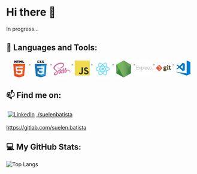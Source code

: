 # Hi there 👋

In progress...

## 🧰 Languages and Tools:
<p align="center">
  <a href="https://www.w3.org/html/" target="_blank">
    <img src="https://raw.githubusercontent.com/github/explore/80688e429a7d4ef2fca1e82350fe8e3517d3494d/topics/html/html.png" alt="HTML5" height="45" style="vertical-align:top; margin:4px">
  </a>
  <a href="https://www.w3schools.com/css/" target="_blank">
    <img src="https://raw.githubusercontent.com/github/explore/80688e429a7d4ef2fca1e82350fe8e3517d3494d/topics/css/css.png" alt="CSS3" height="45" style="vertical-align:top; margin:4px">
  </a>
  <a href="https://sass-lang.com" target="_blank">
    <img src="https://raw.githubusercontent.com/github/explore/80688e429a7d4ef2fca1e82350fe8e3517d3494d/topics/sass/sass.png" alt="sass" height="45" style="vertical-align:top; margin:4px">
  </a>
  <a href="https://developer.mozilla.org/en-US/docs/Web/JavaScript" target="_blank">
    <img src="https://raw.githubusercontent.com/github/explore/80688e429a7d4ef2fca1e82350fe8e3517d3494d/topics/javascript/javascript.png" alt="Javascript" height="40" style="vertical-align:top; margin:4px">
  </a>
  <a href="https://reactjs.org/" target="_blank">
    <img src="https://raw.githubusercontent.com/github/explore/80688e429a7d4ef2fca1e82350fe8e3517d3494d/topics/react/react.png" alt="ReactJs" height="45" style="vertical-align:top; margin:4px">
  </a>
  <a href="https://nodejs.org" target="_blank">
    <img src="https://raw.githubusercontent.com/github/explore/80688e429a7d4ef2fca1e82350fe8e3517d3494d/topics/nodejs/nodejs.png" alt="NodeJs" height="45" style="vertical-align:top; margin:4px">
  </a>
  <a href="https://expressjs.com" target="_blank">
    <img src="https://raw.githubusercontent.com/github/explore/80688e429a7d4ef2fca1e82350fe8e3517d3494d/topics/express/express.png" alt="ExpressJS" height="40" style="vertical-align:top; margin:4px">
  </a>
  <a href="https://git-scm.com/" target="_blank"> 
    <img src="https://raw.githubusercontent.com/github/explore/80688e429a7d4ef2fca1e82350fe8e3517d3494d/topics/git/git.png" alt="Git" height="40" style="vertical-align:top; margin:4px">
  </a>
  <a href="https://code.visualstudio.com/" target="_blank">  
    <img src="https://raw.githubusercontent.com/github/explore/80688e429a7d4ef2fca1e82350fe8e3517d3494d/topics/visual-studio-code/visual-studio-code.png" alt="VS Code" height="40" style="vertical-align:top; margin:4px">
  </a>
</p>


## 📫 Find me on:
<p align="left">
<a href="https://www.linkedin.com/in/suelenbatista" target="_blank" rel="noopener noreferrer"> <img src="https://img.shields.io/badge/linkedin-%230077B5.svg?&style=for-the-badge&logo=linkedin&logoColor=white" alt="LinkedIn" height="30" style="vertical-align:center; margin:4px"> /suelenbatista</a>
</p>
<p align="left">
<a href="https://gitlab.com/suelen.batista" target="_blank" rel="noopener noreferrer">https://gitlab.com/suelen.batista</a>
</p>

## 💻 My GitHub  Stats:
![Top Langs](https://github-readme-stats.vercel.app/api/top-langs/?username=sue1en&theme=tokyonight&layout=compact)

<!--
**sue1en/sue1en** is a ✨ _special_ ✨ repository because its `README.md` (this file) appears on your GitHub profile.

Here are some ideas to get you started:

- 🔭 I’m currently working on ...
- 🌱 I’m currently learning ...
- 👯 I’m looking to collaborate on ...
- 🤔 I’m looking for help with ...
- 💬 Ask me about ...
- 📫 How to reach me: ...
- 😄 Pronouns: ...
- ⚡ Fun fact: ...
-->
